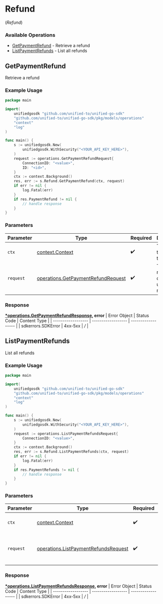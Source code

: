 # Refund
(*Refund*)

### Available Operations

* [GetPaymentRefund](#getpaymentrefund) - Retrieve a refund
* [ListPaymentRefunds](#listpaymentrefunds) - List all refunds

## GetPaymentRefund

Retrieve a refund

### Example Usage

```go
package main

import(
	unifiedgosdk "github.com/unified-to/unified-go-sdk"
	"github.com/unified-to/unified-go-sdk/pkg/models/operations"
	"context"
	"log"
)

func main() {
    s := unifiedgosdk.New(
        unifiedgosdk.WithSecurity("<YOUR_API_KEY_HERE>"),
    )
    request := operations.GetPaymentRefundRequest{
        ConnectionID: "<value>",
        ID: "<id>",
    }
    ctx := context.Background()
    res, err := s.Refund.GetPaymentRefund(ctx, request)
    if err != nil {
        log.Fatal(err)
    }
    if res.PaymentRefund != nil {
        // handle response
    }
}
```

### Parameters

| Parameter                                                                                    | Type                                                                                         | Required                                                                                     | Description                                                                                  |
| -------------------------------------------------------------------------------------------- | -------------------------------------------------------------------------------------------- | -------------------------------------------------------------------------------------------- | -------------------------------------------------------------------------------------------- |
| `ctx`                                                                                        | [context.Context](https://pkg.go.dev/context#Context)                                        | :heavy_check_mark:                                                                           | The context to use for the request.                                                          |
| `request`                                                                                    | [operations.GetPaymentRefundRequest](../../pkg/models/operations/getpaymentrefundrequest.md) | :heavy_check_mark:                                                                           | The request object to use for the request.                                                   |


### Response

**[*operations.GetPaymentRefundResponse](../../pkg/models/operations/getpaymentrefundresponse.md), error**
| Error Object       | Status Code        | Content Type       |
| ------------------ | ------------------ | ------------------ |
| sdkerrors.SDKError | 4xx-5xx            | */*                |

## ListPaymentRefunds

List all refunds

### Example Usage

```go
package main

import(
	unifiedgosdk "github.com/unified-to/unified-go-sdk"
	"github.com/unified-to/unified-go-sdk/pkg/models/operations"
	"context"
	"log"
)

func main() {
    s := unifiedgosdk.New(
        unifiedgosdk.WithSecurity("<YOUR_API_KEY_HERE>"),
    )
    request := operations.ListPaymentRefundsRequest{
        ConnectionID: "<value>",
    }
    ctx := context.Background()
    res, err := s.Refund.ListPaymentRefunds(ctx, request)
    if err != nil {
        log.Fatal(err)
    }
    if res.PaymentRefunds != nil {
        // handle response
    }
}
```

### Parameters

| Parameter                                                                                        | Type                                                                                             | Required                                                                                         | Description                                                                                      |
| ------------------------------------------------------------------------------------------------ | ------------------------------------------------------------------------------------------------ | ------------------------------------------------------------------------------------------------ | ------------------------------------------------------------------------------------------------ |
| `ctx`                                                                                            | [context.Context](https://pkg.go.dev/context#Context)                                            | :heavy_check_mark:                                                                               | The context to use for the request.                                                              |
| `request`                                                                                        | [operations.ListPaymentRefundsRequest](../../pkg/models/operations/listpaymentrefundsrequest.md) | :heavy_check_mark:                                                                               | The request object to use for the request.                                                       |


### Response

**[*operations.ListPaymentRefundsResponse](../../pkg/models/operations/listpaymentrefundsresponse.md), error**
| Error Object       | Status Code        | Content Type       |
| ------------------ | ------------------ | ------------------ |
| sdkerrors.SDKError | 4xx-5xx            | */*                |
